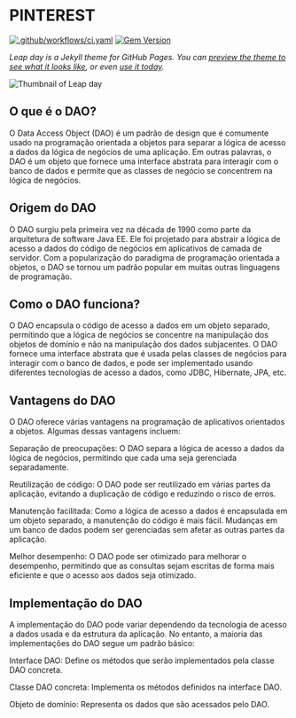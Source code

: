# PINTEREST

[![.github/workflows/ci.yaml](https://github.com/pages-themes/leap-day/actions/workflows/ci.yaml/badge.svg)](https://github.com/pages-themes/leap-day/actions/workflows/ci.yaml) [![Gem Version](https://badge.fury.io/rb/jekyll-theme-leap-day.svg)](https://badge.fury.io/rb/jekyll-theme-leap-day)

*Leap day is a Jekyll theme for GitHub Pages. You can [preview the theme to see what it looks like](http://pages-themes.github.io/leap-day), or even [use it today](#usage).*

![Thumbnail of Leap day](thumbnail.png)

## O que é o DAO?
O Data Access Object (DAO) é um padrão de design que é comumente usado na programação orientada a objetos para separar a lógica de acesso a dados da lógica de negócios de uma aplicação. Em outras palavras, o DAO é um objeto que fornece uma interface abstrata para interagir com o banco de dados e permite que as classes de negócio se concentrem na lógica de negócios.

## Origem do DAO
O DAO surgiu pela primeira vez na década de 1990 como parte da arquitetura de software Java EE. Ele foi projetado para abstrair a lógica de acesso a dados do código de negócios em aplicativos de camada de servidor. Com a popularização do paradigma de programação orientada a objetos, o DAO se tornou um padrão popular em muitas outras linguagens de programação.

## Como o DAO funciona?
O DAO encapsula o código de acesso a dados em um objeto separado, permitindo que a lógica de negócios se concentre na manipulação dos objetos de domínio e não na manipulação dos dados subjacentes. O DAO fornece uma interface abstrata que é usada pelas classes de negócios para interagir com o banco de dados, e pode ser implementado usando diferentes tecnologias de acesso a dados, como JDBC, Hibernate, JPA, etc.

## Vantagens do DAO
O DAO oferece várias vantagens na programação de aplicativos orientados a objetos. Algumas dessas vantagens incluem:

Separação de preocupações: O DAO separa a lógica de acesso a dados da lógica de negócios, permitindo que cada uma seja gerenciada separadamente.

Reutilização de código: O DAO pode ser reutilizado em várias partes da aplicação, evitando a duplicação de código e reduzindo o risco de erros.

Manutenção facilitada: Como a lógica de acesso a dados é encapsulada em um objeto separado, a manutenção do código é mais fácil. Mudanças em um banco de dados podem ser gerenciadas sem afetar as outras partes da aplicação.

Melhor desempenho: O DAO pode ser otimizado para melhorar o desempenho, permitindo que as consultas sejam escritas de forma mais eficiente e que o acesso aos dados seja otimizado.

## Implementação do DAO
A implementação do DAO pode variar dependendo da tecnologia de acesso a dados usada e da estrutura da aplicação. No entanto, a maioria das implementações do DAO segue um padrão básico:

Interface DAO: Define os métodos que serão implementados pela classe DAO concreta.

Classe DAO concreta: Implementa os métodos definidos na interface DAO.

Objeto de domínio: Representa os dados que são acessados pelo DAO.

